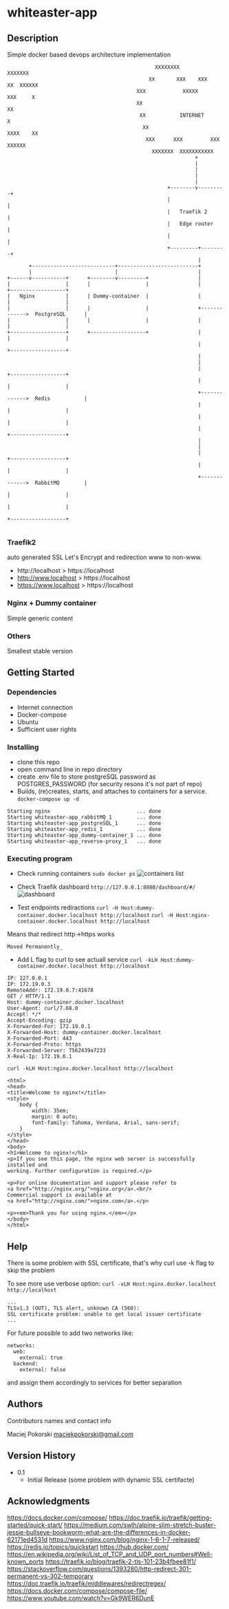 # whiteaster-app

## Description
Simple docker based devops architecture implementation

```                        
                                                XXXXXXXX        XXXXXXX
                                              XX       XXX    XXX     XX  XXXXXX
                                          XXX            XXXXX         XXX     X
                                          XX                                  XX
                                           XX           INTERNET              X
                                            XX                       XXXX    XX
                                             XXX      XXX         XXX   XXXXXX
                                               XXXXXXX  XXXXXXXXXXX
                                                             +
                                                             |
                                                             |
                                                             |
                                                             |
                                                    +--------v---------+
                                                    |                  |
                                                    |   Traefik 2      |
                                                    |   Edge router    |
                                                    |                  |
                                                    +---------+--------+
                                                              |
       +---------------------------+--------------------------+
       |                           |                          |
+------v-----------+      +--------v---------+                |
|                  |      |                  |                |             +------------------+
|   Nginx          |      | Dummy-container  |                |             |                  |
|                  |      |                  |                +------------->  PostgreSQL      |
|                  |      |                  |                |             |                  |
+------------------+      +------------------+                |             |                  |
                                                              |             +------------------+
                                                              |
                                                              |
                                                              |             +------------------+
                                                              |             |                  |
                                                              +------------->  Redis           |
                                                              |             |                  |
                                                              |             |                  |
                                                              |             +------------------+
                                                              |
                                                              |
                                                              |             +------------------+
                                                              |             |                  |
                                                              +------------->  RabbitMQ        |
                                                                            |                  |
                                                                            |                  |
                                                                            +------------------+


```

### Traefik2
auto generated SSL
Let's Encrypt and redirection www to non-www.
- http://localhost > https://localhost
- http://www.localhost > https://localhost
- https://www.localhost > https://localhost

### Nginx + Dummy container
Simple generic content

### Others
Smallest stable version

## Getting Started

### Dependencies
* Internet connection
* Docker-compose
* Ubuntu
* Sufficient user rights

### Installing
* clone this repo
* open command line in repo directory
* create .env file to store postgreSQL password as POSTGRES_PASSWORD (for security resons it's not part of repo)
* Builds, (re)creates, starts, and attaches to containers for a service.
```docker-compose up -d```
```
Starting nginx                            ... done
Starting whiteaster-app_rabbitMQ_1        ... done
Starting whiteaster-app_postgreSQL_1      ... done
Starting whiteaster-app_redis_1           ... done
Starting whiteaster-app_dummy-container_1 ... done
Starting whiteaster-app_reverse-proxy_1   ... done
```

### Executing program
* Check running containers
```sudo docker ps```
![containers list](https://i.imgur.com/D57gmk8.png)



* Check Traefik dashboard
```http://127.0.0.1:8080/dashboard/#/```
![dashboard](https://i.imgur.com/j67m3zy.png)

* Test endpoints rediractions
```curl -H Host:dummy-container.docker.localhost http://localhost```
```curl -H Host:nginx-container.docker.localhost http://localhost```

Means that redirect http->https works
```
Moved Permanently_
```


* Add L flag to curl to see actuall service
```curl -kLH Host:dummy-container.docker.localhost http://localhost```
```Hostname: e12149ace723
IP: 127.0.0.1
IP: 172.19.0.3
RemoteAddr: 172.19.0.7:41678
GET / HTTP/1.1
Host: dummy-container.docker.localhost
User-Agent: curl/7.68.0
Accept: */*
Accept-Encoding: gzip
X-Forwarded-For: 172.19.0.1
X-Forwarded-Host: dummy-container.docker.localhost
X-Forwarded-Port: 443
X-Forwarded-Proto: https
X-Forwarded-Server: 7562439a7233
X-Real-Ip: 172.19.0.1
```

```curl -kLH Host:nginx.docker.localhost http://localhost```
```<!DOCTYPE html>
<html>
<head>
<title>Welcome to nginx!</title>
<style>
    body {
        width: 35em;
        margin: 0 auto;
        font-family: Tahoma, Verdana, Arial, sans-serif;
    }
</style>
</head>
<body>
<h1>Welcome to nginx!</h1>
<p>If you see this page, the nginx web server is successfully installed and
working. Further configuration is required.</p>

<p>For online documentation and support please refer to
<a href="http://nginx.org/">nginx.org</a>.<br/>
Commercial support is available at
<a href="http://nginx.com/">nginx.com</a>.</p>

<p><em>Thank you for using nginx.</em></p>
</body>
</html>

```

## Help
There is some problem with SSL certificate, that's why curl use -k flag to skip the problem

To see more use verbose option:
```curl -vLH Host:nginx.docker.localhost http://localhost```

```
...
TLSv1.3 (OUT), TLS alert, unknown CA (560):
SSL certificate problem: unable to get local issuer certificate
...
```

For future possible to add two networks like:
```
networks:
  web:
    external: true
  backend:
    external: false
```
and assign them accordingly to services for better separation

## Authors

Contributors names and contact info

Maciej Pokorski <maciekpokorski@gmail.com>

## Version History

* 0.1
    * Initial Release (some problem with dynamic SSL certifacte)

## Acknowledgments
https://docs.docker.com/compose/
https://doc.traefik.io/traefik/getting-started/quick-start/
https://medium.com/swlh/alpine-slim-stretch-buster-jessie-bullseye-bookworm-what-are-the-differences-in-docker-62171ed4531d
https://www.nginx.com/blog/nginx-1-6-1-7-released/
https://redis.io/topics/quickstart
https://hub.docker.com/
https://en.wikipedia.org/wiki/List_of_TCP_and_UDP_port_numbers#Well-known_ports
https://traefik.io/blog/traefik-2-tls-101-23b4fbee81f1/
https://stackoverflow.com/questions/1393280/http-redirect-301-permanent-vs-302-temporary
https://doc.traefik.io/traefik/middlewares/redirectregex/
https://docs.docker.com/compose/compose-file/
https://www.youtube.com/watch?v=Gk9WER6DunE
